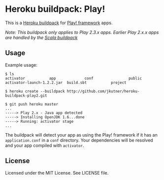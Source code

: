 Heroku buildpack: Play!
=========================

This is a [Heroku buildpack](http://devcenter.heroku.com/articles/buildpack) for [Play! framework](http://www.playframework.org/) apps.

*Note: This buildpack only applies to Play 2.3.x apps. Earlier Play 2.x.x apps are handled by the [Scala buildpack](https://github.com/heroku/heroku-buildpack-scala)*

Usage
-----

Example usage:

    $ ls
    activator			app				conf				public
    activator-launch-1.2.2.jar	build.sbt			project

    $ heroku create --buildpack http://github.com/jkutner/heroku-buildpack-play2.git

    $ git push heroku master
    ...
    -----> Play 2.x - Java app detected
    -----> Installing OpenJDK 1.6...done
    -----> Running: activator stage
    ...
    

The buildpack will detect your app as using the Play! framework if it has an `application.conf` in a `conf` directory. Your dependencies will be resolved and your app compiled with `activator`.

License
-------

Licensed under the MIT License. See LICENSE file.
